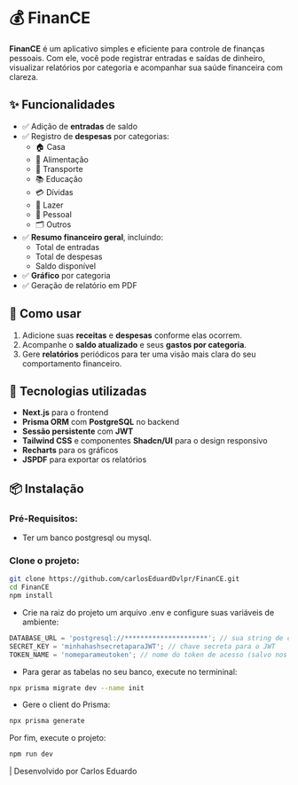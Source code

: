 # 💰 FinanCE

**FinanCE** é um aplicativo simples e eficiente para controle de finanças pessoais. Com ele, você pode registrar entradas e saídas de dinheiro, visualizar relatórios por categoria e acompanhar sua saúde financeira com clareza.

## ✨ Funcionalidades

- ✅ Adição de **entradas** de saldo
- ✅ Registro de **despesas** por categorias:
  - 🏠 Casa
  - 🍔 Alimentação
  - 🚗 Transporte
  - 📚 Educação
  - 💳 Dívidas
  - 🎉 Lazer
  - 🧍 Pessoal
  - 🗂️ Outros
- ✅ **Resumo financeiro geral**, incluindo:
  - Total de entradas
  - Total de despesas
  - Saldo disponível
- ✅ **Gráfico** por categoria
- ✅ Geração de relatório em PDF

## 🧭 Como usar

1. Adicione suas **receitas** e **despesas** conforme elas ocorrem.
2. Acompanhe o **saldo atualizado** e seus **gastos por categoria**.
3. Gere **relatórios** periódicos para ter uma visão mais clara do seu comportamento financeiro.

## 🚀 Tecnologias utilizadas

- **Next.js** para o frontend
- **Prisma ORM** com **PostgreSQL** no backend
- **Sessão persistente** com **JWT**
- **Tailwind CSS** e componentes **Shadcn/UI** para o design responsivo
- **Recharts** para os gráficos
- **JSPDF** para exportar os relatórios

## 📦 Instalação

### Pré-Requisitos:

- Ter um banco postgresql ou mysql.

### Clone o projeto:

```bash
git clone https://github.com/carlosEduardDvlpr/FinanCE.git
cd FinanCE
npm install
```

- Crie na raiz do projeto um arquivo .env e configure suas variáveis de ambiente:

```javascript
DATABASE_URL = 'postgresql://*********************'; // sua string de conexão com o banco de dados (altere o provedor em /prisma/schema.prisma se for usar um banco diferente de postgresql)
SECRET_KEY = 'minhahashsecretaparaJWT'; // chave secreta para o JWT
TOKEN_NAME = 'nomeparameutoken'; // nome do token de acesso (salvo nos cookies)
```

- Para gerar as tabelas no seu banco, execute no termininal:

```bash
npx prisma migrate dev --name init
```

- Gere o client do Prisma:

```bash
npx prisma generate
```

Por fim, execute o projeto:

```bash
npm run dev
```

| Desenvolvido por Carlos Eduardo
